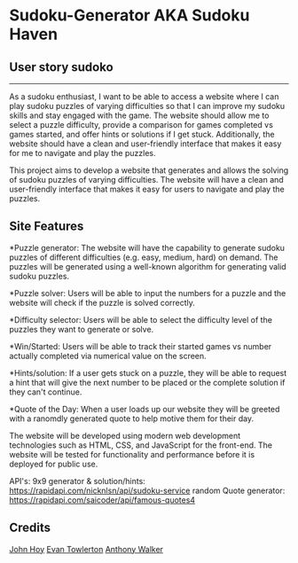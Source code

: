 # Sudoku-Generator AKA Sudoku Haven

## User story sudoko
***
As a sudoku enthusiast, I want to be able to access a website where I can play sudoku puzzles of varying difficulties so that I can improve my sudoku skills and stay engaged with the game. The website should allow me to select a puzzle difficulty, provide a comparison for games completed vs games started, and offer hints or solutions if I get stuck. Additionally, the website should have a clean and user-friendly interface that makes it easy for me to navigate and play the puzzles.

This project aims to develop a website that generates and allows the solving of sudoku puzzles of varying difficulties. The website will have a clean and user-friendly interface that makes it easy for users to navigate and play the puzzles.

## Site Features

*Puzzle generator: The website will have the capability to generate sudoku puzzles of different difficulties (e.g. easy, medium, hard) on demand. The puzzles will be generated using a well-known algorithm for generating valid sudoku puzzles.

*Puzzle solver: Users will be able to input the numbers for a puzzle and the website will check if the puzzle is solved correctly.

*Difficulty selector: Users will be able to select the difficulty level of the puzzles they want to generate or solve.

*Win/Started: Users will be able to track their started games vs number actually completed via numerical value on the screen.

*Hints/solution: If a user gets stuck on a puzzle, they will be able to request a hint that will give the next number to be placed or the complete solution if they can't continue.

*Quote of the Day: When a user loads up our website they will be greeted with a ranomdly generated quote to help motive them for their day.

The website will be developed using modern web development technologies such as HTML, CSS, and JavaScript for the front-end. The website will be tested for functionality and performance before it is deployed for public use.

API's:
9x9 generator & solution/hints: https://rapidapi.com/nicknlsn/api/sudoku-service
random Quote generator: https://rapidapi.com/saicoder/api/famous-quotes4

## Credits
[John Hoy](https://github.com/John-Hoy)
[Evan Towlerton](https://github.com/Etowww)
[Anthony Walker](https://github.com/awalker2411)
